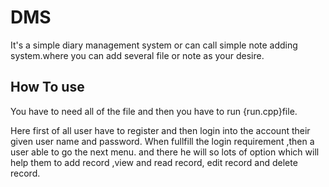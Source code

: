 # DMS
It's a simple diary management system or can call simple note adding system.where you can add several file or note  as your desire.

## How To use

You have to need all of the file and then you have to run {run.cpp}file.

Here first of all user have to register and then login into the account their given user name and password.
When  fullfill the login requirement ,then a user able to go the next menu.
and there he will so lots of option which will help them to add record ,view and read record, edit record and delete record.
